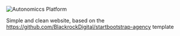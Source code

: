 ![Autonomiccs Platform](autonomiccs-website/img/logos/autonomiccs.png)

Simple and clean website, based on the https://github.com/BlackrockDigital/startbootstrap-agency template
